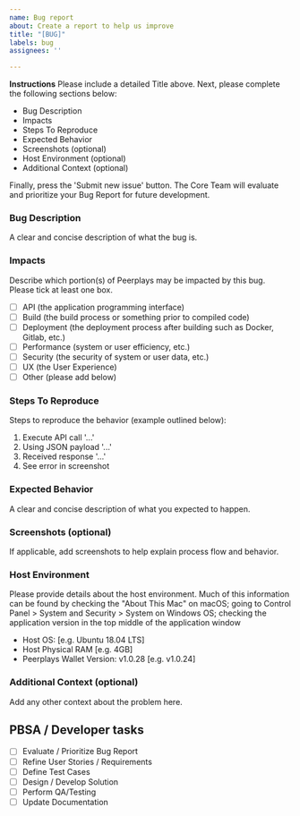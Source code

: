 ```yaml
---
name: Bug report
about: Create a report to help us improve
title: "[BUG]"
labels: bug
assignees: ''

---
```


**Instructions**
Please include a detailed Title above. Next, please complete the following sections below:

* Bug Description
* Impacts
* Steps To Reproduce
* Expected Behavior
* Screenshots (optional)
* Host Environment (optional)
* Additional Context (optional)

Finally, press the 'Submit new issue' button. The Core Team will evaluate and prioritize your Bug Report for future development. 

### **Bug Description**

A clear and concise description of what the bug is.

### **Impacts**

Describe which portion(s) of Peerplays may be impacted by this bug. Please tick at least one box.

* [ ] API (the application programming interface)
* [ ] Build (the build process or something prior to compiled code)
* [ ] Deployment (the deployment process after building such as Docker, Gitlab, etc.)
* [ ] Performance (system or user efficiency, etc.)
* [ ] Security (the security of system or user data, etc.)
* [ ] UX (the User Experience)
* [ ] Other (please add below)

### **Steps To Reproduce**

Steps to reproduce the behavior (example outlined below):

1. Execute API call '...'
2. Using JSON payload '...'
3. Received response '...'
4. See error in screenshot

### **Expected Behavior**

A clear and concise description of what you expected to happen.

### **Screenshots (optional)**

If applicable, add screenshots to help explain process flow and behavior.

### **Host Environment**

Please provide details about the host environment. Much of this information can be found by checking the "About This Mac" on macOS; going to Control Panel > System and Security > System on Windows OS; checking the application version in the top middle of the application window

* Host OS:             [e.g. Ubuntu 18.04 LTS]
* Host Physical RAM    [e.g. 4GB]
* Peerplays Wallet Version: v1.0.28       [e.g. v1.0.24]

### **Additional Context (optional)**

Add any other context about the problem here.

## PBSA / Developer tasks

* [ ] Evaluate / Prioritize Bug Report
* [ ] Refine User Stories / Requirements
* [ ] Define Test Cases
* [ ] Design / Develop Solution
* [ ] Perform QA/Testing
* [ ] Update Documentation
